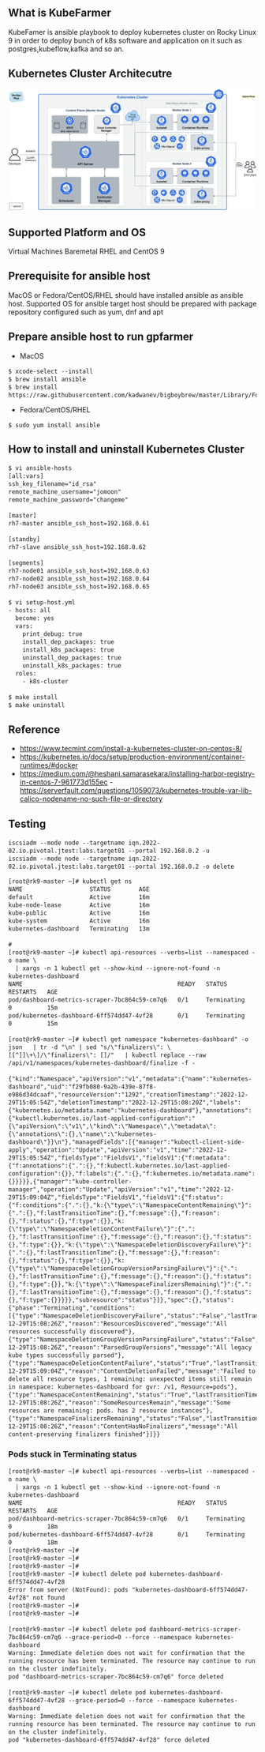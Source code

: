 ## What is KubeFarmer
KubeFamer is ansible playbook to deploy kubernetes cluster on Rocky Linux 9 in order to deploy bunch of k8s software and application on it such as postgres,kubeflow,kafka and so an.

## Kubernetes Cluster Architecutre
![alt text](https://github.com/rokmc756/kubefarmer/blob/main/roles/k8s-cluster/files/kubernetes_architecture.webp)

## Supported Platform and OS
Virtual Machines
Baremetal
RHEL and CentOS 9

## Prerequisite for ansible host
MacOS or Fedora/CentOS/RHEL should have installed ansible as ansible host.
Supported OS for ansible target host should be prepared with package repository configured such as yum, dnf and apt

## Prepare ansible host to run gpfarmer
* MacOS
~~~
$ xcode-select --install
$ brew install ansible
$ brew install https://raw.githubusercontent.com/kadwanev/bigboybrew/master/Library/Formula/sshpass.rb
~~~

* Fedora/CentOS/RHEL
~~~
$ sudo yum install ansible
~~~

## How to install and uninstall Kubernetes Cluster
~~~
$ vi ansible-hosts
[all:vars]
ssh_key_filename="id_rsa"
remote_machine_username="jomoon"
remote_machine_password="changeme"

[master]
rh7-master ansible_ssh_host=192.168.0.61

[standby]
rh7-slave ansible_ssh_host=192.168.0.62

[segments]
rh7-node01 ansible_ssh_host=192.168.0.63
rh7-node02 ansible_ssh_host=192.168.0.64
rh7-node03 ansible_ssh_host=192.168.0.65

$ vi setup-host.yml
- hosts: all
  become: yes
  vars:
    print_debug: true
    install_dep_packages: true
    install_k8s_packages: true
    uninstall_dep_packages: true
    uninstall_k8s_packages: true
  roles:
    - k8s-cluster

$ make install
$ make uninstall
~~~

## Reference
- https://www.tecmint.com/install-a-kubernetes-cluster-on-centos-8/
- https://kubernetes.io/docs/setup/production-environment/container-runtimes/#docker
- https://medium.com/@heshani.samarasekara/installing-harbor-registry-in-centos-7-961773d155ec
-https://serverfault.com/questions/1059073/kubernetes-trouble-var-lib-calico-nodename-no-such-file-or-directory

## Testing
~~~
iscsiadm --mode node --targetname iqn.2022-02.io.pivotal.jtest:labs.target01 --portal 192.168.0.2 -u
iscsiadm --mode node --targetname iqn.2022-02.io.pivotal.jtest:labs.target01 --portal 192.168.0.2 -o delete
~~~

~~~
[root@rk9-master ~]# kubectl get ns
NAME                   STATUS        AGE
default                Active        16m
kube-node-lease        Active        16m
kube-public            Active        16m
kube-system            Active        16m
kubernetes-dashboard   Terminating   13m

#
[root@rk9-master ~]# kubectl api-resources --verbs=list --namespaced -o name \
  | xargs -n 1 kubectl get --show-kind --ignore-not-found -n kubernetes-dashboard
NAME                                            READY   STATUS        RESTARTS   AGE
pod/dashboard-metrics-scraper-7bc864c59-cm7q6   0/1     Terminating   0          15m
pod/kubernetes-dashboard-6ff574dd47-4vf28       0/1     Terminating   0          15m

[root@rk9-master ~]# kubectl get namespace "kubernetes-dashboard" -o json   | tr -d "\n" | sed "s/\"finalizers\": \[[^]]\+\]/\"finalizers\": []/"   | kubectl replace --raw /api/v1/namespaces/kubernetes-dashboard/finalize -f -

{"kind":"Namespace","apiVersion":"v1","metadata":{"name":"kubernetes-dashboard","uid":"f29fb080-9a2b-439e-87f8-e986d34dcaaf","resourceVersion":"1292","creationTimestamp":"2022-12-29T15:05:54Z","deletionTimestamp":"2022-12-29T15:08:20Z","labels":{"kubernetes.io/metadata.name":"kubernetes-dashboard"},"annotations":{"kubectl.kubernetes.io/last-applied-configuration":"{\"apiVersion\":\"v1\",\"kind\":\"Namespace\",\"metadata\":{\"annotations\":{},\"name\":\"kubernetes-dashboard\"}}\n"},"managedFields":[{"manager":"kubectl-client-side-apply","operation":"Update","apiVersion":"v1","time":"2022-12-29T15:05:54Z","fieldsType":"FieldsV1","fieldsV1":{"f:metadata":{"f:annotations":{".":{},"f:kubectl.kubernetes.io/last-applied-configuration":{}},"f:labels":{".":{},"f:kubernetes.io/metadata.name":{}}}}},{"manager":"kube-controller-manager","operation":"Update","apiVersion":"v1","time":"2022-12-29T15:09:04Z","fieldsType":"FieldsV1","fieldsV1":{"f:status":{"f:conditions":{".":{},"k:{\"type\":\"NamespaceContentRemaining\"}":{".":{},"f:lastTransitionTime":{},"f:message":{},"f:reason":{},"f:status":{},"f:type":{}},"k:{\"type\":\"NamespaceDeletionContentFailure\"}":{".":{},"f:lastTransitionTime":{},"f:message":{},"f:reason":{},"f:status":{},"f:type":{}},"k:{\"type\":\"NamespaceDeletionDiscoveryFailure\"}":{".":{},"f:lastTransitionTime":{},"f:message":{},"f:reason":{},"f:status":{},"f:type":{}},"k:{\"type\":\"NamespaceDeletionGroupVersionParsingFailure\"}":{".":{},"f:lastTransitionTime":{},"f:message":{},"f:reason":{},"f:status":{},"f:type":{}},"k:{\"type\":\"NamespaceFinalizersRemaining\"}":{".":{},"f:lastTransitionTime":{},"f:message":{},"f:reason":{},"f:status":{},"f:type":{}}}}},"subresource":"status"}]},"spec":{},"status":{"phase":"Terminating","conditions":[{"type":"NamespaceDeletionDiscoveryFailure","status":"False","lastTransitionTime":"2022-12-29T15:08:26Z","reason":"ResourcesDiscovered","message":"All resources successfully discovered"},{"type":"NamespaceDeletionGroupVersionParsingFailure","status":"False","lastTransitionTime":"2022-12-29T15:08:26Z","reason":"ParsedGroupVersions","message":"All legacy kube types successfully parsed"},{"type":"NamespaceDeletionContentFailure","status":"True","lastTransitionTime":"2022-12-29T15:09:04Z","reason":"ContentDeletionFailed","message":"Failed to delete all resource types, 1 remaining: unexpected items still remain in namespace: kubernetes-dashboard for gvr: /v1, Resource=pods"},{"type":"NamespaceContentRemaining","status":"True","lastTransitionTime":"2022-12-29T15:08:26Z","reason":"SomeResourcesRemain","message":"Some resources are remaining: pods. has 2 resource instances"},{"type":"NamespaceFinalizersRemaining","status":"False","lastTransitionTime":"2022-12-29T15:08:26Z","reason":"ContentHasNoFinalizers","message":"All content-preserving finalizers finished"}]}}
~~~

### Pods stuck in Terminating status
~~~
[root@rk9-master ~]# kubectl api-resources --verbs=list --namespaced -o name \
  | xargs -n 1 kubectl get --show-kind --ignore-not-found -n kubernetes-dashboard
NAME                                            READY   STATUS        RESTARTS   AGE
pod/dashboard-metrics-scraper-7bc864c59-cm7q6   0/1     Terminating   0          18m
pod/kubernetes-dashboard-6ff574dd47-4vf28       0/1     Terminating   0          18m
[root@rk9-master ~]#
[root@rk9-master ~]#
[root@rk9-master ~]#
[root@rk9-master ~]# kubectl delete pod kubernetes-dashboard-6ff574dd47-4vf28
Error from server (NotFound): pods "kubernetes-dashboard-6ff574dd47-4vf28" not found
[root@rk9-master ~]#
[root@rk9-master ~]#

[root@rk9-master ~]# kubectl delete pod dashboard-metrics-scraper-7bc864c59-cm7q6 --grace-period=0 --force --namespace kubernetes-dashboard
Warning: Immediate deletion does not wait for confirmation that the running resource has been terminated. The resource may continue to run on the cluster indefinitely.
pod "dashboard-metrics-scraper-7bc864c59-cm7q6" force deleted

[root@rk9-master ~]# kubectl delete pod kubernetes-dashboard-6ff574dd47-4vf28 --grace-period=0 --force --namespace kubernetes-dashboard
Warning: Immediate deletion does not wait for confirmation that the running resource has been terminated. The resource may continue to run on the cluster indefinitely.
pod "kubernetes-dashboard-6ff574dd47-4vf28" force deleted
~~~
